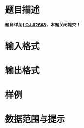 
# 题目描述

**题目详见 [LOJ #2608](https://loj.ac/problem/2608)，本题关闭提交！**

# 输入格式



# 输出格式



# 样例



# 数据范围与提示




